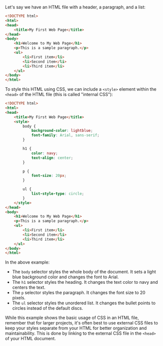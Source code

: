 Let's say we have an HTML file with a header, a paragraph, and a list:

```html
<!DOCTYPE html>
<html>
<head>
    <title>My First Web Page</title>
</head>
<body>
    <h1>Welcome to My Web Page</h1>
    <p>This is a sample paragraph.</p>
    <ul>
        <li>First item</li>
        <li>Second item</li>
        <li>Third item</li>
    </ul>
</body>
</html>
```

To style this HTML using CSS, we can include a `<style>` element within the `<head>` of the HTML file (this is called "internal CSS"):

```html
<!DOCTYPE html>
<html>
<head>
    <title>My First Web Page</title>
    <style>
        body {
            background-color: lightblue;
            font-family: Arial, sans-serif;
        }

        h1 {
            color: navy;
            text-align: center;
        }

        p {
            font-size: 20px;
        }

        ul {
            list-style-type: circle;
        }
    </style>
</head>
<body>
    <h1>Welcome to My Web Page</h1>
    <p>This is a sample paragraph.</p>
    <ul>
        <li>First item</li>
        <li>Second item</li>
        <li>Third item</li>
    </ul>
</body>
</html>
```

In the above example:

- The `body` selector styles the whole body of the document. It sets a light blue background color and changes the font to Arial.
- The `h1` selector styles the heading. It changes the text color to navy and centers the text.
- The `p` selector styles the paragraph. It changes the font size to 20 pixels.
- The `ul` selector styles the unordered list. It changes the bullet points to circles instead of the default discs.

While this example shows the basic usage of CSS in an HTML file, remember that for larger projects, it's often best to use external CSS files to keep your styles separate from your HTML for better organization and maintainability. This is done by linking to the external CSS file in the `<head>` of your HTML document.